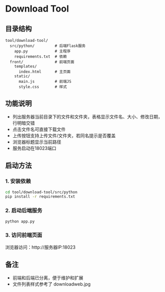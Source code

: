 # Download Tool

## 目录结构

```
tool/download-tool/
  src/python/         # 后端Flask服务
    app.py            # 主程序
    requirements.txt  # 依赖
  front/              # 前端页面
    templates/
      index.html      # 主页面
    static/
      main.js         # 前端JS
      style.css       # 样式
```

## 功能说明
- 列出服务器当前目录下的文件和文件夹，表格显示文件名、大小、修改日期，行明暗交错
- 点击文件名可直接下载文件
- 上传按钮支持上传文件/文件夹，若同名提示是否覆盖
- 浏览器标题显示当前路径
- 服务启动在18023端口

## 启动方法

### 1. 安装依赖
```bash
cd tool/download-tool/src/python
pip install -r requirements.txt
```

### 2. 启动后端服务
```bash
python app.py
```

### 3. 访问前端页面
浏览器访问：http://服务器IP:18023

## 备注
- 前端和后端已分离，便于维护和扩展
- 文件列表样式参考了 downloadweb.jpg 